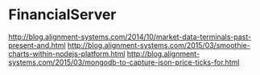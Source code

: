 ﻿# FinancialServer
http://blog.alignment-systems.com/2014/10/market-data-terminals-past-present-and.html
http://blog.alignment-systems.com/2015/03/smoothie-charts-within-nodejs-platform.html
http://blog.alignment-systems.com/2015/03/mongodb-to-capture-json-price-ticks-for.html

